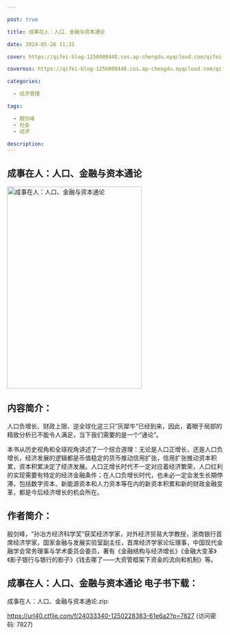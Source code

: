 ```yaml
---

post: true

title: 成事在人：人口、金融与资本通论

date: 2024-05-28 11:31

cover: https://qifei-blog-1256009448.cos.ap-chengdu.myqcloud.com/qifei-blog/66040c6e9f345e8d03a9be1e.jpg

coveross: https://qifei-blog-1256009448.cos.ap-chengdu.myqcloud.com/qifei-blog/66040c6e9f345e8d03a9be1e.jpg

categories:

  - 经济管理

tags:

  - 殷剑峰
  - 社会
  - 经济

description:
---
```


## 成事在人：人口、金融与资本通论
<img alt="成事在人：人口、金融与资本通论 " class="aligncenter loading" data-was-processed="true" decoding="async" fetchpriority="high" height="471" src="https://qifei-blog-1256009448.cos.ap-chengdu.myqcloud.com/qifei-blog/66040c6e9f345e8d03a9be1e.jpg" style="cursor: zoom-in;" width="314"/>

## 内容简介：

人口负增长、财政上限、逆全球化这三只”灰犀牛“已经到来，因此，着眼于局部的精致分析已不能令人满足，当下我们需要的是一个“通论”。

本书从历史视角和全球视角讲述了一个综合道理：无论是人口正增长，还是人口负增长，经济发展的逻辑都是币值稳定的货币推动信用扩张，信用扩张推动资本积累，资本积累决定了经济发展。人口正增长时代不一定对应着经济繁荣，人口红利的实现需要有特定的经济金融条件；在人口负增长时代，也未必一定会发生长期停滞，包括数字资本、新能源资本和人力资本等在内的新资本积累和新的财政金融变革，都是今后经济增长的机会所在。

## 作者简介：

殷剑峰，“孙冶方经济科学奖”获奖经济学家，对外经济贸易大学教授，浙商银行首席经济学家，国家金融与发展实验室副主任，首席经济学家论坛理事，中国现代金融学会常务理事与学术委员会委员，著有《金融结构与经济增长》《金融大变革》《影子银行与银行的影子》《钱去哪了——大资管框架下资金的流向和机制》等。

## 成事在人：人口、金融与资本通论 电子书下载：



成事在人：人口、金融与资本通论.zip: 

https://url40.ctfile.com/f/24033340-1250228383-61e6a2?p=7827 (访问密码: 7827)
